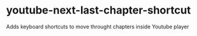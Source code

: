 # youtube-next-last-chapter-shortcut
Adds keyboard shortcuts to move throught chapters inside Youtube player
